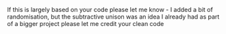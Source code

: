 If this is largely based on your code please let me know - I added a bit of randomisation, but the subtractive unison was an idea I already had as part of a bigger project
please let me credit your clean code
